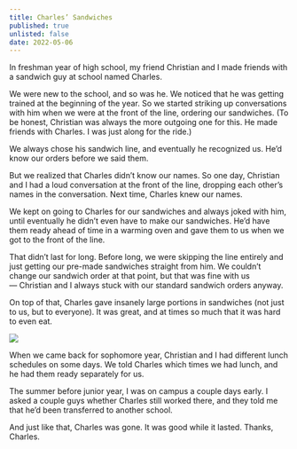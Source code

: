 ```yaml
---
title: Charles’ Sandwiches
published: true
unlisted: false
date: 2022-05-06
---
```


In freshman year of high school, my friend Christian and I made friends with a sandwich guy at school named Charles.

We were new to the school, and so was he. We noticed that he was getting trained at the beginning of the year. So we started striking up conversations with him when we were at the front of the line, ordering our sandwiches. (To be honest, Christian was always the more outgoing one for this. He made friends with Charles. I was just along for the ride.)

We always chose his sandwich line, and eventually he recognized us. He’d know our orders before we said them.

But we realized that Charles didn’t know our names. So one day, Christian and I had a loud conversation at the front of the line, dropping each other’s names in the conversation. Next time, Charles knew our names.

We kept on going to Charles for our sandwiches and always joked with him, until eventually he didn’t even have to make our sandwiches. He’d have them ready ahead of time in a warming oven and gave them to us when we got to the front of the line.

That didn’t last for long. Before long, we were skipping the line entirely and just getting our pre-made sandwiches straight from him. We couldn’t change our sandwich order at that point, but that was fine with us — Christian and I always stuck with our standard sandwich orders anyway.

On top of that, Charles gave insanely large portions in sandwiches (not just to us, but to everyone). It was great, and at times so much that it was hard to even eat.

![](/posts/charles/167027031-65ecd2d9-a4fe-4a00-b06f-11b09cb239a4.jpg)

When we came back for sophomore year, Christian and I had different lunch schedules on some days. We told Charles which times we had lunch, and he had them ready separately for us.

The summer before junior year, I was on campus a couple days early. I asked a couple guys whether Charles still worked there, and they told me that he’d been transferred to another school.

And just like that, Charles was gone. It was good while it lasted. Thanks, Charles.
